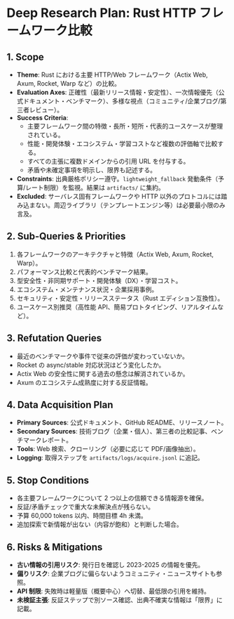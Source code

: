 # Deep Research Plan: Rust HTTP フレームワーク比較

## 1. Scope
- **Theme**: Rust における主要 HTTP/Web フレームワーク（Actix Web, Axum, Rocket, Warp など）の比較。
- **Evaluation Axes**: 正確性（最新リリース情報・安定性）、一次情報優先（公式ドキュメント・ベンチマーク）、多様な視点（コミュニティ/企業ブログ/第三者レビュー）。
- **Success Criteria**:
  - 主要フレームワーク間の特徴・長所・短所・代表的ユースケースが整理されている。
  - 性能・開発体験・エコシステム・学習コストなど複数の評価軸で比較する。
  - すべての主張に複数ドメインからの引用 URL を付与する。
  - 矛盾や未確定事項を明示し、限界も記述する。
- **Constraints**: 出典厳格ポリシー遵守。`lightweight_fallback` 発動条件（予算/レート制限）を監視。結果は `artifacts/` に集約。
- **Excluded**: サーバレス固有フレームワークや HTTP 以外のプロトコルには踏み込まない。周辺ライブラリ（テンプレートエンジン等）は必要最小限のみ言及。

## 2. Sub-Queries & Priorities
1. 各フレームワークのアーキテクチャと特徴（Actix Web, Axum, Rocket, Warp）。
2. パフォーマンス比較と代表的ベンチマーク結果。
3. 型安全性・非同期サポート・開発体験（DX）・学習コスト。
4. エコシステム・メンテナンス状況・企業採用事例。
5. セキュリティ・安定性・リリースステータス（Rust エディション互換性）。
6. ユースケース別推奨（高性能 API、簡易プロトタイピング、リアルタイムなど）。

## 3. Refutation Queries
- 最近のベンチマークや事件で従来の評価が変わっていないか。
- Rocket の async/stable 対応状況はどう変化したか。
- Actix Web の安全性に関する過去の懸念は解消されているか。
- Axum のエコシステム成熟度に対する反証情報。

## 4. Data Acquisition Plan
- **Primary Sources**: 公式ドキュメント、GitHub README、リリースノート。
- **Secondary Sources**: 技術ブログ（企業・個人）、第三者の比較記事、ベンチマークレポート。
- **Tools**: Web 検索、クローリング（必要に応じて PDF/画像抽出）。
- **Logging**: 取得ステップを `artifacts/logs/acquire.jsonl` に追記。

## 5. Stop Conditions
- 各主要フレームワークについて 2 つ以上の信頼できる情報源を確保。
- 反証/矛盾チェックで重大な未解決点が残らない。
- 予算 60,000 tokens 以内、時間目標 4h 未満。
- 追加探索で新情報が出ない（内容が飽和）と判断した場合。

## 6. Risks & Mitigations
- **古い情報の引用リスク**: 発行日を確認し 2023-2025 の情報を優先。
- **偏りリスク**: 企業ブログに偏らないようコミュニティ・ニュースサイトも参照。
- **API 制限**: 失敗時は軽量版（概要中心）へ切替、最低限の引用を維持。
- **未検証主張**: 反証ステップで別ソース確認、出典不確実な情報は「限界」に記載。

